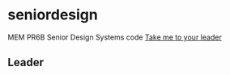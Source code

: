 # seniordesign
MEM PR6B Senior Design Systems code
[Take me to your leader](#leader)


## <a id="leader">Leader</a>
